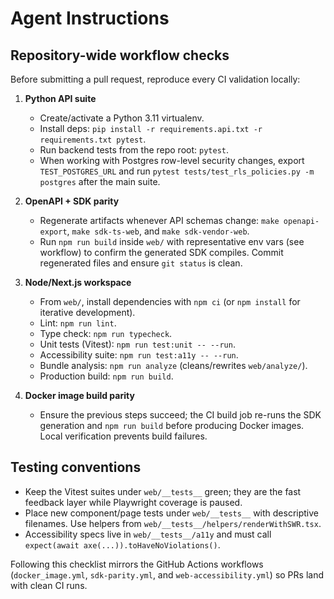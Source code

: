 # Agent Instructions

## Repository-wide workflow checks
Before submitting a pull request, reproduce every CI validation locally:

1. **Python API suite**
   - Create/activate a Python 3.11 virtualenv.
   - Install deps: `pip install -r requirements.api.txt -r requirements.txt pytest`.
   - Run backend tests from the repo root: `pytest`.
   - When working with Postgres row-level security changes, export `TEST_POSTGRES_URL` and run `pytest tests/test_rls_policies.py -m postgres` after the main suite.

2. **OpenAPI + SDK parity**
   - Regenerate artifacts whenever API schemas change: `make openapi-export`, `make sdk-ts-web`, and `make sdk-vendor-web`.
   - Run `npm run build` inside `web/` with representative env vars (see workflow) to confirm the generated SDK compiles. Commit regenerated files and ensure `git status` is clean.

3. **Node/Next.js workspace**
   - From `web/`, install dependencies with `npm ci` (or `npm install` for iterative development).
   - Lint: `npm run lint`.
   - Type check: `npm run typecheck`.
   - Unit tests (Vitest): `npm run test:unit -- --run`.
   - Accessibility suite: `npm run test:a11y -- --run`.
   - Bundle analysis: `npm run analyze` (cleans/rewrites `web/analyze/`).
   - Production build: `npm run build`.

4. **Docker image build parity**
   - Ensure the previous steps succeed; the CI build job re-runs the SDK generation and `npm run build` before producing Docker images. Local verification prevents build failures.

## Testing conventions
- Keep the Vitest suites under `web/__tests__` green; they are the fast feedback layer while Playwright coverage is paused.
- Place new component/page tests under `web/__tests__` with descriptive filenames. Use helpers from `web/__tests__/helpers/renderWithSWR.tsx`.
- Accessibility specs live in `web/__tests__/a11y` and must call `expect(await axe(...)).toHaveNoViolations()`.

Following this checklist mirrors the GitHub Actions workflows (`docker_image.yml`, `sdk-parity.yml`, and `web-accessibility.yml`) so PRs land with clean CI runs.
